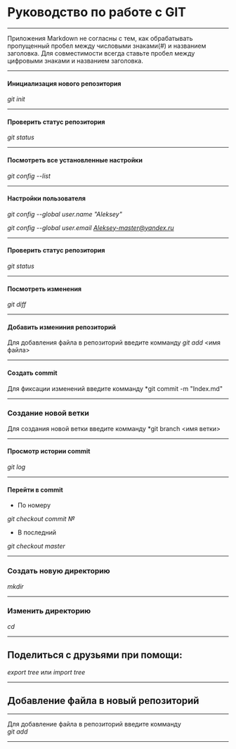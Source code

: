 #  Руководство по работе с GIT
___
Приложения Markdown не согласны с тем, как обрабатывать пропущенный пробел между числовыми знаками(#) и названием заголовка.
Для совместимости всегда ставьте пробел между цифровыми знаками и названием заголовка.
___
#### Инициализация нового репозитория
*git init*
___
#### Проверить статус репозитория
*git status*
___
#### Посмотреть все установленные настройки
*git config --list*
___
#### Настройки пользователя

*git config --global user.name "Aleksey"*

*git config --global user.email Aleksey-master@yandex.ru*
___
#### Проверить статус репозитория
*git status*
___
#### Посмотреть изменения
*git diff*
___
#### Добавить измениния репозиторий
Для добавления файла в репозиторий введите комманду
*git add* <имя файла>
___
#### Создать commit
Для фиксации изменений введите комманду
*git commit -m "Index.md"
___
### Создание новой ветки
Для создания новой ветки введите комманду
*git branch <имя ветки>
___
#### Просмотр истории commit
*git log*
___
#### Перейти в commit
- По номеру

*git checkout commit №*

- В последний

*git checkout  master*
___
### Создать новую директорию
*mkdir*
___
### Изменить директорию
*cd*
___
## Поделиться с друзьями при помощи:
*export tree* или *import tree*
___
## Добавление файла в новый репозиторий
___
Для добавление файла в репозиторий введите комманду   
*git add*
___
